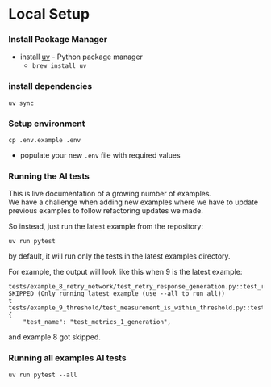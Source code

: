 # Local Setup

### Install Package Manager

- install [uv](https://docs.astral.sh/uv/getting-started/installation) - Python package manager
  - `brew install uv`

### install dependencies

```shell
uv sync
```

### Setup environment

```shell
cp .env.example .env
```

- populate your new `.env` file with required values

### Running the AI tests

This is live documentation of a growing number of examples.  
We have a challenge when adding new examples where we have to update previous
examples to follow refactoring updates we made.

So instead, just run the latest example from the repository:

```shell
uv run pytest
```

by default, it will run only the tests in the latest examples directory.

For example, the output will look like this when 9 is the latest example:
```shell
tests/example_8_retry_network/test_retry_response_generation.py::test_response_pass_all_validations_and_retried SKIPPED (Only running latest example (use --all to run all))
t
tests/example_9_threshold/test_measurement_is_within_threshold.py::test_metrics_within_range {
    "test_name": "test_metrics_1_generation",
```
and example 8 got skipped.

### Running all examples AI tests

```shell
uv run pytest --all
```

